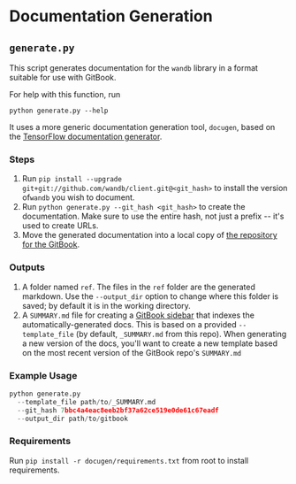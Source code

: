 # Documentation Generation

## `generate.py`

This script generates documentation for the `wandb` library
in a format suitable for use with GitBook.

For help with this function, run

```text
python generate.py --help
```

It uses a more generic documentation generation tool,
`docugen`,
based on the
[TensorFlow documentation generator](https://www.github.com/tensorflow/docs).

### Steps

1. Run `pip install --upgrade git+git://github.com/wandb/client.git@<git_hash>`
to install the version of`wandb` you wish to document.
2. Run `python generate.py --git_hash <git_hash>` to create the documentation.
Make sure to use the entire hash, not just a prefix -- it's used to create URLs.
3. Move the generated documentation into a local copy of
[the repository for the GitBook](https://www.github.com/).

### Outputs

1. A folder named `ref`.
The files in the `ref` folder are the generated markdown.
Use the `--output_dir` option to change where this folder is saved;
by default it is in the working directory.
2. A `SUMMARY.md` file for creating a
[GitBook sidebar](https://docs.gitbook.com/integrations/github/content-configuration#summary)
that indexes the automatically-generated docs.
This is based on a provided `--template_file`
\(by default, `_SUMMARY.md` from this repo\).
When generating a new version of the docs,
you'll want to create a new template based on
the most recent version of the GitBook repo's `SUMMARY.md`

### Example Usage

```python
python generate.py
  --template_file path/to/_SUMMARY.md
  --git_hash 7bbc4a4eac8eeb2bf37a62ce519e0de61c67eadf
  --output_dir path/to/gitbook
```

### Requirements

Run `pip install -r docugen/requirements.txt` from root to install requirements.
